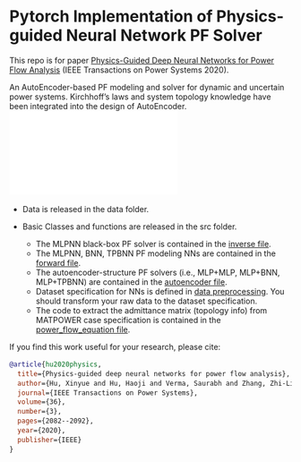 # Pytorch Implementation of Physics-guided Neural Network PF Solver
This repo is for paper [Physics-Guided Deep Neural Networks for Power Flow Analysis](https://arxiv.org/pdf/2002.00097.pdf) (IEEE Transactions on Power Systems 2020).

An AutoEncoder-based PF modeling and solver for dynamic and uncertain power systems. Kirchhoff’s laws and system topology knowledge have been integrated into the design of AutoEncoder.
![Alt text](img/NN_architecture.pdf)

- Data is released in the data folder.

- Basic Classes and functions are released in the src folder.
  - The MLPNN black-box PF solver is contained in the [inverse file](https://github.com/xinyuesherry/Phyiscs-Guided-NN-PFsolver/blob/master/src/inverse.py).
  - The MLPNN, BNN, TPBNN PF modeling NNs are contained in the [forward file](https://github.com/xinyuesherry/Phyiscs-Guided-NN-PFsolver/blob/master/src/forward_PF_NNs.py).
  - The autoencoder-structure PF solvers (i.e., MLP+MLP, MLP+BNN, MLP+TPBNN) are contained in the [autoencoder file](https://github.com/xinyuesherry/Phyiscs-Guided-NN-PFsolver/blob/master/src/autoencoders.py).
  - Dataset specification for NNs is defined in [data preprocessing](https://github.com/xinyuesherry/Phyiscs-Guided-NN-PFsolver/blob/master/src/dataprepoc.py). You should transform your raw data to the dataset specification.
  - The code to extract the admittance matrix (topology info) from MATPOWER case specification is contained in the [power_flow_equation file](https://github.com/xinyuesherry/Phyiscs-Guided-NN-PFsolver/blob/master/src/power_flow_equations.py).



If you find this work useful for your research, please cite:
```bibtex
@article{hu2020physics,
  title={Physics-guided deep neural networks for power flow analysis},
  author={Hu, Xinyue and Hu, Haoji and Verma, Saurabh and Zhang, Zhi-Li},
  journal={IEEE Transactions on Power Systems},
  volume={36},
  number={3},
  pages={2082--2092},
  year={2020},
  publisher={IEEE}
}
